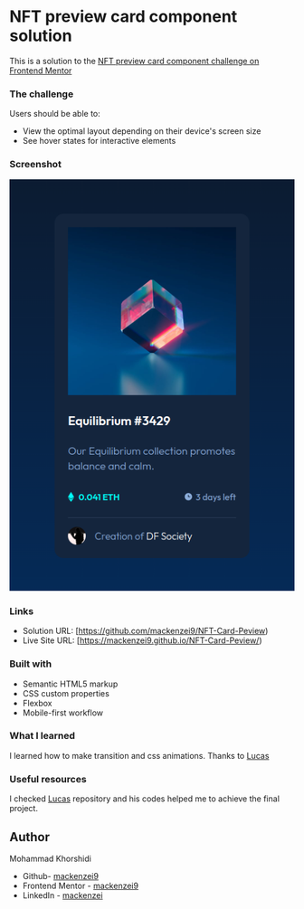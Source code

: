 # NFT preview card component solution

This is a solution to the [NFT preview card component challenge on Frontend Mentor](https://www.frontendmentor.io/challenges/nft-preview-card-component-SbdUL_w0U)


### The challenge

Users should be able to:

- View the optimal layout depending on their device's screen size
- See hover states for interactive elements

### Screenshot

![](./images/screenshot%20live%20page.png)


### Links

- Solution URL: [https://github.com/mackenzei9/NFT-Card-Peview)
- Live Site URL: [https://mackenzei9.github.io/NFT-Card-Peview/)

### Built with

- Semantic HTML5 markup
- CSS custom properties
- Flexbox
- Mobile-first workflow

### What I learned

I learned how to make transition and css animations.
Thanks to [Lucas](https://github.com/correlucas)

### Useful resources
I checked [Lucas](https://github.com/correlucas/nft-preview-card) repository and his codes helped me to achieve the final project.

## Author

  Mohammad Khorshidi
- Github- [mackenzei9](https://github.com/mackenzei9)
- Frontend Mentor - [mackenzei9](https://www.frontendmentor.io/profile/mackenzei9)
- LinkedIn - [mackenzei](https://www.linkedin.com/in/mackenzei/)
